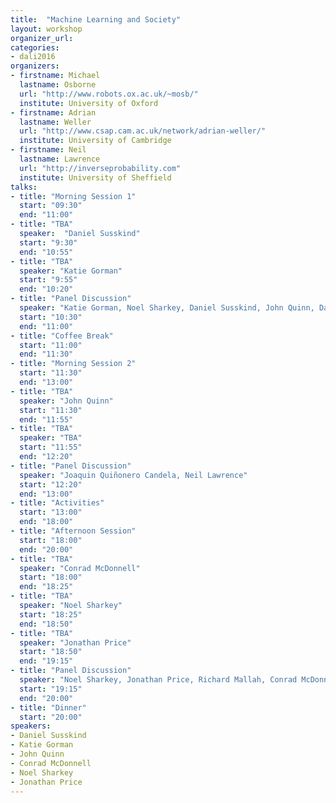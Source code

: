 ```yaml
---
title:  "Machine Learning and Society"
layout: workshop
organizer_url: 
categories:
- dali2016
organizers:
- firstname: Michael 
  lastname: Osborne
  url: "http://www.robots.ox.ac.uk/~mosb/"
  institute: University of Oxford
- firstname: Adrian
  lastname: Weller
  url: "http://www.csap.cam.ac.uk/network/adrian-weller/"
  institute: University of Cambridge
- firstname: Neil
  lastname: Lawrence
  url: "http://inverseprobability.com"
  institute: University of Sheffield
talks:
- title: "Morning Session 1"
  start: "09:30"
  end: "11:00"
- title: "TBA"
  speaker:  "Daniel Susskind"
  start: "9:30"
  end: "10:55"
- title: "TBA"
  speaker: "Katie Gorman"
  start: "9:55"
  end: "10:20"
- title: "Panel Discussion"
  speaker: "Katie Gorman, Noel Sharkey, Daniel Susskind, John Quinn, Danielle Belgrave"
  start: "10:30"
  end: "11:00"
- title: "Coffee Break"
  start: "11:00"
  end: "11:30"
- title: "Morning Session 2"
  start: "11:30" 
  end: "13:00"
- title: "TBA"
  speaker: "John Quinn"
  start: "11:30" 
  end: "11:55"
- title: "TBA"
  speaker: "TBA"
  start: "11:55" 
  end: "12:20"
- title: "Panel Discussion"
  speaker: "Joaquin Quiñonero Candela, Neil Lawrence"
  start: "12:20" 
  end: "13:00"
- title: "Activities"
  start: "13:00"
  end: "18:00"
- title: "Afternoon Session"
  start: "18:00"
  end: "20:00"
- title: "TBA"
  speaker: "Conrad McDonnell"
  start: "18:00"
  end: "18:25"
- title: "TBA"
  speaker: "Noel Sharkey"
  start: "18:25"
  end: "18:50"
- title: "TBA"
  speaker: "Jonathan Price"
  start: "18:50"
  end: "19:15"
- title: "Panel Discussion"
  speaker: "Noel Sharkey, Jonathan Price, Richard Mallah, Conrad McDonnell, Adrian Weller"
  start: "19:15"
  end: "20:00"
- title: "Dinner"
  start: "20:00"
speakers:
- Daniel Susskind
- Katie Gorman
- John Quinn
- Conrad McDonnell
- Noel Sharkey
- Jonathan Price
---
```

